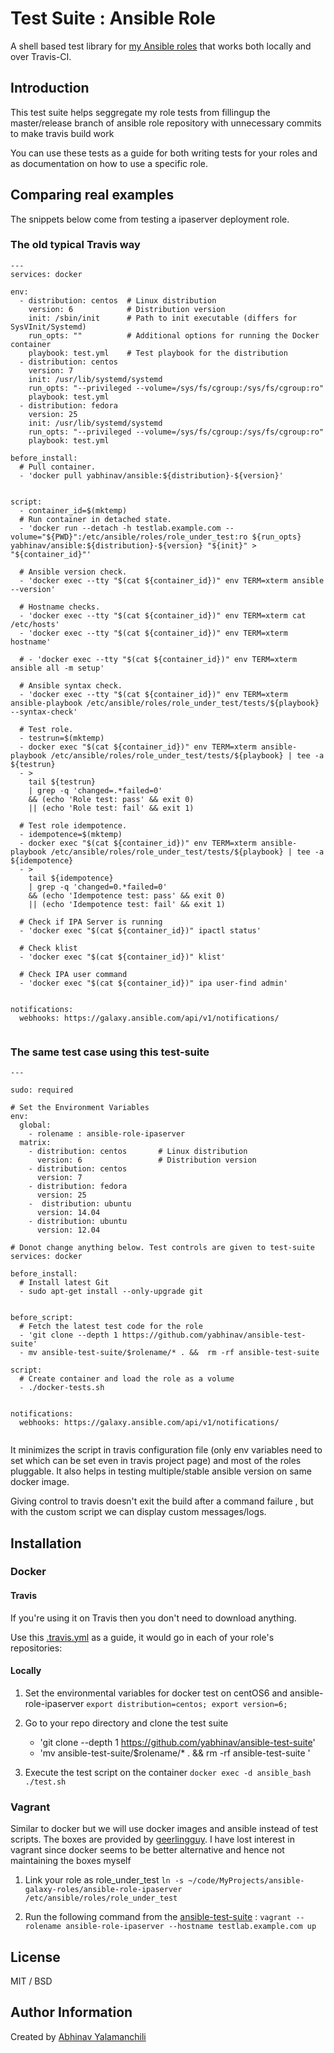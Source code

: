 # Test Suite : Ansible Role 

A shell based test library for [my Ansible roles](https://galaxy.ansible.com/yabhinav/) that works both locally and over Travis-CI.


## Introduction

This test suite helps seggregate my role tests from fillingup the master/release branch of ansible role repository with unnecessary commits to make travis build work

You can use these tests as a guide for both writing tests for your roles and as documentation on how to use a specific role.


## Comparing real examples

The snippets below come from testing a ipaserver deployment role.

### The old typical Travis way

```
---
services: docker

env:
  - distribution: centos  # Linux distribution
    version: 6            # Distribution version
    init: /sbin/init      # Path to init executable (differs for SysVInit/Systemd)
    run_opts: ""          # Additional options for running the Docker container
    playbook: test.yml    # Test playbook for the distribution
  - distribution: centos
    version: 7
    init: /usr/lib/systemd/systemd
    run_opts: "--privileged --volume=/sys/fs/cgroup:/sys/fs/cgroup:ro"
    playbook: test.yml
  - distribution: fedora
    version: 25
    init: /usr/lib/systemd/systemd
    run_opts: "--privileged --volume=/sys/fs/cgroup:/sys/fs/cgroup:ro"
    playbook: test.yml

before_install:
  # Pull container.
  - 'docker pull yabhinav/ansible:${distribution}-${version}'


script:
  - container_id=$(mktemp)
  # Run container in detached state.
  - 'docker run --detach -h testlab.example.com --volume="${PWD}":/etc/ansible/roles/role_under_test:ro ${run_opts} yabhinav/ansible:${distribution}-${version} "${init}" > "${container_id}"'

  # Ansible version check.
  - 'docker exec --tty "$(cat ${container_id})" env TERM=xterm ansible --version'

  # Hostname checks.
  - 'docker exec --tty "$(cat ${container_id})" env TERM=xterm cat /etc/hosts'
  - 'docker exec --tty "$(cat ${container_id})" env TERM=xterm hostname'

  # - 'docker exec --tty "$(cat ${container_id})" env TERM=xterm ansible all -m setup'

  # Ansible syntax check.
  - 'docker exec --tty "$(cat ${container_id})" env TERM=xterm ansible-playbook /etc/ansible/roles/role_under_test/tests/${playbook} --syntax-check'

  # Test role.
  - testrun=$(mktemp)
  - docker exec "$(cat ${container_id})" env TERM=xterm ansible-playbook /etc/ansible/roles/role_under_test/tests/${playbook} | tee -a ${testrun}
  - >
    tail ${testrun}
    | grep -q 'changed=.*failed=0'
    && (echo 'Role test: pass' && exit 0)
    || (echo 'Role test: fail' && exit 1)

  # Test role idempotence.
  - idempotence=$(mktemp)
  - docker exec "$(cat ${container_id})" env TERM=xterm ansible-playbook /etc/ansible/roles/role_under_test/tests/${playbook} | tee -a ${idempotence}
  - >
    tail ${idempotence}
    | grep -q 'changed=0.*failed=0'
    && (echo 'Idempotence test: pass' && exit 0)
    || (echo 'Idempotence test: fail' && exit 1)

  # Check if IPA Server is running
  - 'docker exec "$(cat ${container_id})" ipactl status'

  # Check klist
  - 'docker exec "$(cat ${container_id})" klist'

  # Check IPA user command
  - 'docker exec "$(cat ${container_id})" ipa user-find admin'


notifications:
  webhooks: https://galaxy.ansible.com/api/v1/notifications/


```

### The same test case using this test-suite


```
---

sudo: required

# Set the Environment Variables
env:
  global: 
    - rolename : ansible-role-ipaserver
  matrix:
    - distribution: centos       # Linux distribution
      version: 6                 # Distribution version
    - distribution: centos
      version: 7
    - distribution: fedora
      version: 25
    -  distribution: ubuntu
      version: 14.04
    - distribution: ubuntu
      version: 12.04

# Donot change anything below. Test controls are given to test-suite
services: docker

before_install:
  # Install latest Git
  - sudo apt-get install --only-upgrade git 


before_script:
  # Fetch the latest test code for the role
  - 'git clone --depth 1 https://github.com/yabhinav/ansible-test-suite'
  - mv ansible-test-suite/$rolename/* . &&  rm -rf ansible-test-suite

script:
  # Create container and load the role as a volume
  - ./docker-tests.sh


notifications:
  webhooks: https://galaxy.ansible.com/api/v1/notifications/


```

It minimizes the script in travis configuration file (only env variables need to set which can be set even in travis project page) and most of the roles pluggable. It also helps in testing multiple/stable ansible version on same docker image.

Giving control to travis doesn't exit the build after a command failure , but with the custom script we can display custom messages/logs.


## Installation


### Docker 

#### Travis

If you're using it on Travis then you don't need to download anything.

Use this [.travis.yml](#the-same-test-case-using-this-test-suite) as a guide, it would go in each of your role's repositories:

#### Locally

1. Set the environmental variables for docker test on centOS6 and ansible-role-ipaserver
  `export distribution=centos; export version=6;`

2. Go to your repo directory and clone the test suite
    - 'git clone --depth 1 https://github.com/yabhinav/ansible-test-suite'
    - 'mv ansible-test-suite/$rolename/* . &&  rm -rf ansible-test-suite '

3. Execute the test script on the container 
  `docker exec -d ansible_bash ./test.sh`

### Vagrant

Similar to docker but we will use docker images and ansible instead of test scripts. The boxes are provided by [geerlingguy](https://vagrantcloud.com/geerlingguy). I have lost interest in vagrant since docker seems to be better alternative and hence not maintaining the boxes myself

1. Link your role as role_under_test 
  `ln -s ~/code/MyProjects/ansible-galaxy-roles/ansible-role-ipaserver  /etc/ansible/roles/role_under_test`

2. Run the following command from the [ansible-test-suite](https://github.com/yabhinav/ansible-test-suite) :
  ` vagrant --rolename ansible-role-ipaserver --hostname testlab.example.com up `


## License

MIT / BSD


## Author Information

Created by [Abhinav Yalamanchili](https://yabhinav.github.com)


